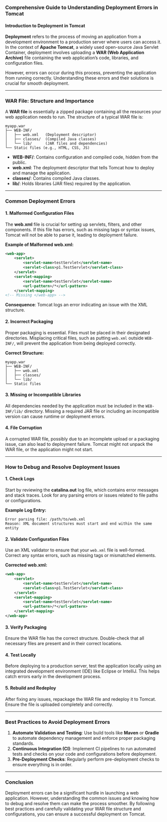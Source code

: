### Comprehensive Guide to Understanding Deployment Errors in Tomcat

#### **Introduction to Deployment in Tomcat**

**Deployment** refers to the process of moving an application from a development environment to a production server where users can access it. In the context of **Apache Tomcat**, a widely used open-source Java Servlet Container, deployment involves uploading a **WAR (Web Application Archive)** file containing the web application’s code, libraries, and configuration files.

However, errors can occur during this process, preventing the application from running correctly. Understanding these errors and their solutions is crucial for smooth deployment.

---

### **WAR File: Structure and Importance**

A **WAR file** is essentially a zipped package containing all the resources your web application needs to run. The structure of a typical WAR file is:

```
myapp.war
├── WEB-INF/
│   ├── web.xml   (Deployment descriptor)
│   ├── classes/  (Compiled Java classes)
│   └── lib/      (JAR files and dependencies)
└── Static files (e.g., HTML, CSS, JS)
```

- **WEB-INF/**: Contains configuration and compiled code, hidden from the public.
- **web.xml**: The deployment descriptor that tells Tomcat how to deploy and manage the application.
- **classes/**: Contains compiled Java classes.
- **lib/**: Holds libraries (JAR files) required by the application.

---

### **Common Deployment Errors**

#### 1. **Malformed Configuration Files**

The **web.xml** file is crucial for setting up servlets, filters, and other components. If this file has errors, such as missing tags or syntax issues, Tomcat will not be able to parse it, leading to deployment failure.

**Example of Malformed web.xml:**
```xml
<web-app>
    <servlet>
        <servlet-name>testServlet</servlet-name>
        <servlet-class>p1.TestServlet</servlet-class>
    </servlet>
    <servlet-mapping>
        <servlet-name>testServlet</servlet-name>
        <url-pattern>/*</url-pattern>
    </servlet-mapping>
<!-- Missing </web-app> -->
```

**Consequence**: Tomcat logs an error indicating an issue with the XML structure.

#### 2. **Incorrect Packaging**

Proper packaging is essential. Files must be placed in their designated directories. Misplacing critical files, such as putting `web.xml` outside `WEB-INF/`, will prevent the application from being deployed correctly.

**Correct Structure:**
```
myapp.war
├── WEB-INF/
│   ├── web.xml
│   ├── classes/
│   └── lib/
└── Static files
```

#### 3. **Missing or Incompatible Libraries**

All dependencies needed by the application must be included in the `WEB-INF/lib/` directory. Missing a required JAR file or including an incompatible version can cause runtime or deployment errors.

#### 4. **File Corruption**

A corrupted WAR file, possibly due to an incomplete upload or a packaging issue, can also lead to deployment failure. Tomcat might not unpack the WAR file, or the application might not start.

---

### **How to Debug and Resolve Deployment Issues**

#### 1. **Check Logs**

Start by reviewing the **catalina.out** log file, which contains error messages and stack traces. Look for any parsing errors or issues related to file paths or configurations.

**Example Log Entry:**
```
Error parsing file: /path/to/web.xml
Reason: XML document structures must start and end within the same entity
```

#### 2. **Validate Configuration Files**

Use an XML validator to ensure that your `web.xml` file is well-formed. Correct any syntax errors, such as missing tags or mismatched elements.

**Corrected web.xml:**
```xml
<web-app>
    <servlet>
        <servlet-name>testServlet</servlet-name>
        <servlet-class>p1.TestServlet</servlet-class>
    </servlet>
    <servlet-mapping>
        <servlet-name>testServlet</servlet-name>
        <url-pattern>/*</url-pattern>
    </servlet-mapping>
</web-app>
```

#### 3. **Verify Packaging**

Ensure the WAR file has the correct structure. Double-check that all necessary files are present and in their correct locations.

#### 4. **Test Locally**

Before deploying to a production server, test the application locally using an integrated development environment (IDE) like Eclipse or IntelliJ. This helps catch errors early in the development process.

#### 5. **Rebuild and Redeploy**

After fixing any issues, repackage the WAR file and redeploy it to Tomcat. Ensure the file is uploaded completely and correctly.

---

### **Best Practices to Avoid Deployment Errors**

1. **Automate Validation and Testing**: Use build tools like **Maven** or **Gradle** to automate dependency management and enforce proper packaging standards.
2. **Continuous Integration (CI)**: Implement CI pipelines to run automated tests and checks on your code and configurations before deployment.
3. **Pre-Deployment Checks**: Regularly perform pre-deployment checks to ensure everything is in order.

---

### **Conclusion**

Deployment errors can be a significant hurdle in launching a web application. However, understanding the common issues and knowing how to debug and resolve them can make the process smoother. By following best practices and carefully validating your WAR file structure and configurations, you can ensure a successful deployment on Tomcat.
